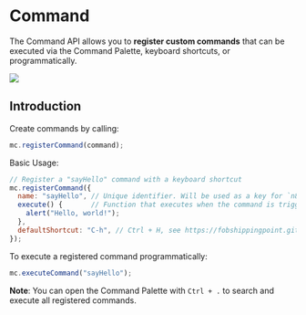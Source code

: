 # Command

The Command API allows you to **register custom commands** that can be executed via the Command Palette, keyboard shortcuts, or programmatically.

![](/media/command/command_palette.webp)

## Introduction

Create commands by calling:

```javascript
mc.registerCommand(command);
```

Basic Usage:

```javascript
// Register a "sayHello" command with a keyboard shortcut
mc.registerCommand({
  name: "sayHello", // Unique identifier. Will be used as a key for `n81i` translations.
  execute() {       // Function that executes when the command is triggered.
    alert("Hello, world!");
  },
  defaultShortcut: "C-h", // Ctrl + H, see https://fobshippingpoint.github.io/kikey/
});
```

To execute a registered command programmatically:

```javascript
mc.executeCommand("sayHello");
```

**Note**: You can open the Command Palette with `Ctrl + .` to search and execute all registered commands.
